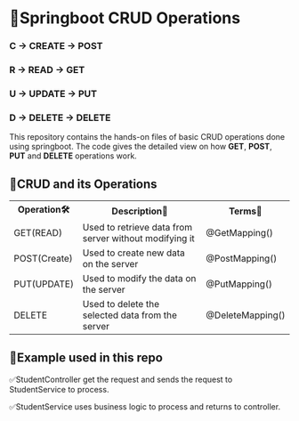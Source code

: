 # 🍃Springboot CRUD Operations


### C &#8594; CREATE &#8594; POST

### R &#8594; READ &#8594; GET

### U &#8594; UPDATE &#8594; PUT

### D &#8594; DELETE &#8594; DELETE

This repository contains the hands-on files of basic CRUD operations done using springboot. The code gives the detailed view on how <b>GET</b>, <b>POST</b>, <b>PUT</b> and <b>DELETE</b> operations work.

## 📍CRUD and its Operations
<table>
  <tr>
    <th>Operation🛠️</th>
    <th>Description📝</th>
    <th>Terms🌱</th>
  </tr>

  <tr>
    <td>GET(READ)</td>
    <td>Used to retrieve data from server without modifying it</td>
    <td>@GetMapping()</td>
  </tr>

  <tr>
    <td>POST(Create)</td>
    <td>Used to create new data on the server</td>
    <td>@PostMapping()</td>
  </tr>

  <tr>
    <td>PUT(UPDATE)</td>
    <td>Used to modify the data on the server</td>
    <td>@PutMapping()</td>
  </tr>

  <tr>
    <td>DELETE</td>
    <td>Used to delete the selected data from the server</td>
    <td>@DeleteMapping()</td>
  </tr>
</table>

## 📍Example used in this repo

✅StudentController get the request and sends the request to StudentService to process. 

✅StudentService uses business logic to process and returns to controller. 


















